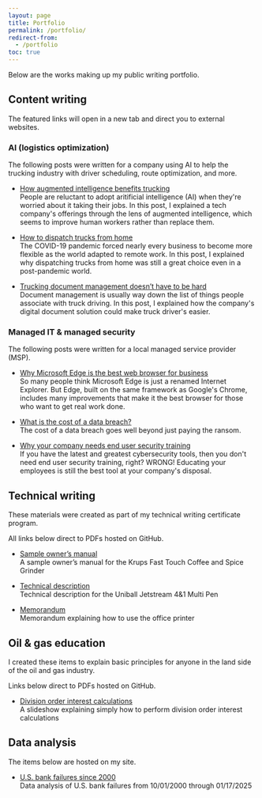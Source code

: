 ```yaml
---
layout: page
title: Portfolio
permalink: /portfolio/
redirect-from:
  - /portfolio
toc: true
---
```


Below are the works making up my public writing portfolio.

## Content writing

The featured links will open in a new tab and direct you to external websites.


### AI (logistics optimization)
The following posts were written for a company using AI to help the trucking industry with driver scheduling, route optimization, and more.

<ul>
<li><p><a href="https://optym.com/blog/how-augmented-intelligence-benefits-trucking" rel="noopener noreferrer nofollow" target="_blank">How augmented intelligence benefits trucking</a><br>
People are reluctant to adopt aritificial intelligence (AI) when they're worried about it taking their jobs. In this post, I explained a tech company's offerings through the lens of augmented intelligence, which seems to improve human workers rather than replace them.</p></li>

<li><p><a href="https://optym.com/blog/how-to-dispatch-trucks-from-home" rel="noopener noreferrer nofollow" target="_blank">How to dispatch trucks from home</a><br>
The COVID-19 pandemic forced nearly every business to become more flexible as the world adapted to remote work. In this post, I explained why dispatching trucks from home was still a great choice even in a post-pandemic world.</p></li>

<li><p><a href="https://optym.com/blog/trucking-document-management" rel="noopener norefferrer nofollow" target="_blank">Trucking document management doesn’t have to be hard</a><br>
Document management is usually way down the list of things people associate with truck driving. In this post, I explained how the company's digital document solution could make truck driver's easier.</p></li>
</ul>

### Managed IT & managed security
The following posts were written for a local managed service provider (MSP).

<ul>
<li><p><a href="https://www.sagiss.com/blog/why-microsoft-edge-is-the-best-web-browser-for-business" rel="noopener noreferrer nofollow" target="_blank">Why Microsoft Edge is the best web browser for business</a><br>
So many people think Microsoft Edge is just a renamed Internet Explorer. But Edge, built on the same framework as Google's Chrome, includes many improvements that make it the best browser for those who want to get real work done.</p></li>

<li><p><a href="https://www.sagiss.com/blog/what-is-the-cost-of-a-data-breach" rel="noopener noreferrer nofollow" target="_blank">What is the cost of a data breach?</a><br>
The cost of a data breach goes well beyond just paying the ransom.</p></li>

<li><p><a href="https://www.sagiss.com/blog/why-your-company-needs-end-user-security-training" rel="noopener noreferrer nofollow" target="_blank">Why your company needs end user security training</a><br>
If you have the latest and greatest cybersecurity tools, then you don't need end user security training, right? WRONG! Educating your employees is still the best tool at your company's disposal.</p></li>
</ul>

## Technical writing

These materials were created as part of my technical writing certificate program. <!--more-->

All links below direct to PDFs hosted on GitHub.

- [Sample owner’s manual](/portfolio/technical-writing/owners-manual.pdf)<br>
A sample owner’s manual for the Krups Fast Touch Coffee and Spice Grinder

- [Technical description](/portfolio/technical-writing/technical-description.pdf)<br>
Technical description for the Uniball Jetstream 4&1 Multi Pen

- [Memorandum](/portfolio/technical-writing/memorandum.pdf)<br>
Memorandum explaining how to use the office printer

## Oil & gas education

I created these items to explain basic principles for anyone in the land side of the oil and gas industry. <!--more-->

Links below direct to PDFs hosted on GitHub.

- [Division order interest calculations](/portfolio/oil-and-gas-education/division-order-interest-calculations.pdf)<br>
A slideshow explaining simply how to perform division order interest calculations

## Data analysis
The items below are hosted on my site.

- [U.S. bank failures since 2000](/portfolio/data-analysis/us-bank-failures-since-2000)<br>
Data analysis of U.S. bank failures from 10/01/2000 through 01/17/2025
